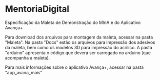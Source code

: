 # MentoriaDigital
Especificação da Maleta de Demonstração do MInA e do Aplicativo Avança+

Para download dos arquivos para montagem da maleta, acessar na pasta "Maleta". Na pasta "Docs" estão os arquivos para impressão dos adesivos da maleta, bem como os modelos 3D para impressão do acrilico.
A pasta "arduino" apresenta o código que deverá ser carregado no arduino (que acompanha a maleta).

Para mais informações sobre o aplicativo Avança+, acessar na pasta "app_avana_mais"
